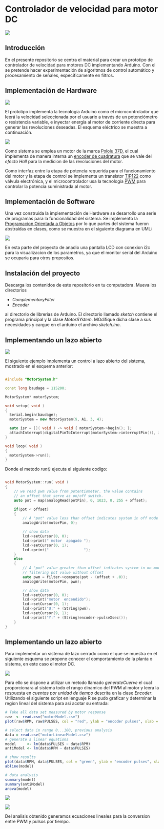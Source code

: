 # Controlador de velocidad para motor DC

![](https://github.com/NinoRataDeCMasMas/Controlador-de-velocidad-para-motor-DC/blob/master/schematics/prototype.jpg)

## Introducción
En el presente repositorio se centra el material para crear un prototipo de controlador de velocidad para motores DC implementando Arduino. Con el se pretende hacer experimentación de algoritmos de control automático y procesamiento de señales, específicamente en filtros.

## Implementación de Hardware

![](https://github.com/NinoRataDeCMasMas/Controlador-de-velocidad-para-motor-DC/blob/master/schematics/schematic.png)

El prototipo implementa la tecnología Arduino como el microcontrolador que leerá la velocidad seleccionada por el usuario a través de un potenciómetro o resistencia variable, e inyectar energía al motor de corriente directa para generar las revoluciones deseadas. El esquema eléctrico se muestra a continuación.

![](https://github.com/NinoRataDeCMasMas/Controlador-de-velocidad-para-motor-DC/blob/master/schematics/diagram.png)

Como sistema se emplea un motor de la marca [Pololu 37D](https://www.pololu.com/category/116/37d-mm-metal-gearmotors), el cual implementa de manera interna un [encoder de cuadratura](https://www.puntoflotante.net/FUNCIONAMIENTO-ENCODER-CUADRATURA-EFECTO-HALL.htm) que se vale del _efecto Hall_ para la medicion de las revoluciones del motor.

Como interfaz entre la etapa de potencia requerida para el funcionamiento del motor y la etapa de control se implementa un transistor [TIP122](https://www.onsemi.com/pub/Collateral/TIP120-D.PDF) como válvula electrónica, y el microcontrolador usa la tecnología [PWM](https://es.wikipedia.org/wiki/Modulaci%C3%B3n_por_ancho_de_pulsos) para controlar la potencia suministrada al motor.

## Implementación de Software

Una vez construida la implementación de Hardware se desarrollo una serie de programas para la funcionalidad del sistema. Se implemento la [Programacion Orientada a Objetos](https://es.wikipedia.org/wiki/Programaci%C3%B3n_orientada_a_objetos) por lo que partes del sistema fueron abstraídas en clases, como se muestra en el siguiente diagrama en UML:

![](https://github.com/NinoRataDeCMasMas/Controlador-de-velocidad-para-motor-DC/blob/master/schematics/motorSystemClass.png)

En esta parte del proyecto de anadio una pantalla LCD con conexion i2c para la visualizacion de los parametros, ya que el monitor serial del Arduino se ocuparia para otros propositos.

## Instalación del proyecto
Descarga los contenidos de este repositorio en tu computadora. Mueva los directorios
 * _ComplementaryFilter_
 * _Encoder_

al directorio de librerias de Arduino. El directorio llamado _sketch_ contiene el programa principal y la clase _MotorSYstem_. MOdifique dicha clase a sus necesidades y cargue en el arduino el archivo _sketch.ino_. 

## Implementando un lazo abierto

![](https://github.com/NinoRataDeCMasMas/Controlador-de-velocidad-para-motor-DC/blob/master/schematics/system.png)

El siguiente ejemplo implementa un control a lazo abierto del sistema, mostrado en el esquema anterior:

```C++

#include "MotorSystem.h"

const long baudage = 115200;

MotorSystem* motorSystem;

void setup( void )
{
  Serial.begin(baudage);
  motorSystem = new MotorSystem(9, A1, 3, 4);

  auto isr = []( void ) -> void { motorSystem->begin(); };
  attachInterrupt(digitalPinToInterrupt(motorSystem->interruptPin()), isr, CHANGE);
}

void loop( void )
{
  motorSystem->run();
}
```
Donde el metodo _run()_ ejecuta el siguiente codigo:

```C++

void MotorSystem::run( void )
{
	// we read pwm value from potentiometer. the value contains
	// an offset that serve as on/off switch.
	auto pot = map(analogRead(potPin), 0, 1023, 0, 255 + offset);

	if(pot < offset)
	{
		// A "pot" value less than offset indicates system in off mode
		analogWrite(motorPin, 0);

		// show data
		lcd->setCursor(0, 0);
		lcd->print(" motor  apagado ");
		lcd->setCursor(0, 1);
		lcd->print("                ");     
	}
	else
	{
		// A "pot" value greater than offset indicates system in on mode.
		// filtering pot value without offset    
		auto pwm = filter->compute(pot - (offset + .0));  
		analogWrite(motorPin, pwm);

		// show data
		lcd->setCursor(0, 0);
		lcd->print("motor  encendido");  
		lcd->setCursor(0, 1);
		lcd->print("U:" + (String)pwm);
		lcd->setCursor(9, 1);
		lcd->print("Y:" + (String)encoder->pulseXsec());    
	}
}
```

## Implementando un lazo abierto
Para implementar un sistema de lazo cerrado como el que se muestra en el siguiente esquema se propone conocer el comportamiento de la planta o sistema, en este caso el motor DC. 

![](https://github.com/NinoRataDeCMasMas/Controlador-de-velocidad-para-motor-DC/blob/master/schematics/systemRetro.png)

Para ello se dispone a utilizar un metodo llamado _generateCuerve_ el cual proporcionara al sistema todo el rango dinamico del PWM al motor y leera la respuesta en _cuentas por unidad de tiempo_ descrita en la clase _Encoder_. Utilizando el siguiente script en lenguaje R se pudo graficar y determinar la region lineal del sistema para asi acotar su entrada:

```R
# Take all data set measured by motor response
raw  <- read.csv("motorModel.csv")
plot(raw$RPM, raw$PULSES, col = "red", ylab = "encoder pulses", xlab = "pwm signal")

# select data in range 0...100, previous analysis
data = read.csv("motorLinearModel.csv")
# generate a linear equations 
model     <- lm(data$PULSES ~ data$RPM)
antiModel <- lm(data$RPM ~ data$PULSES)

# show results
plot(data$RPM, data$PULSES, col = "green", ylab = "encoder pulses", xlab = "pwm signal")
abline(model)

# data analysis
summary(model)
summary(antiModel)
anova(model)
```

![](https://github.com/NinoRataDeCMasMas/Controlador-de-velocidad-para-motor-DC/blob/master/schematics/motorResponse.png)

![](https://github.com/NinoRataDeCMasMas/Controlador-de-velocidad-para-motor-DC/blob/master/schematics/linearRegion.png)


Del analisis obtenido generamos ecuaciones lineales para la conversion entre PWM y pulsos por tiempo. 


